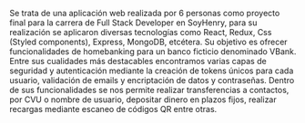 Se trata de una aplicación web realizada por 6 personas como proyecto final para la carrera de Full Stack Developer en SoyHenry, para su realización se aplicaron diversas tecnologías como React, Redux, Css (Styled components), Express, MongoDB, etcétera. Su objetivo es ofrecer funcionalidades de homebanking para un banco ficticio denominado VBank. Entre sus cualidades más destacables encontramos varias capas de seguridad y autenticación mediante la creación de tokens únicos para cada usuario, validación de emails y encriptación de datos y contraseñas. Dentro de sus funcionalidades se nos permite realizar transferencias a contactos, por CVU o nombre de usuario, depositar dinero en plazos fijos, realizar recargas mediante escaneo de códigos QR entre otras.
